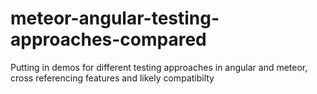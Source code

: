 # meteor-angular-testing-approaches-compared
Putting in demos for different testing approaches in angular and meteor, cross referencing features and likely compatibilty
